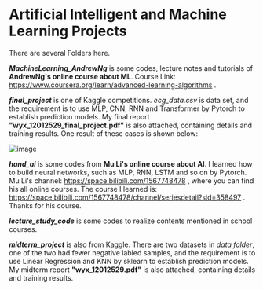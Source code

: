 # Artificial Intelligent and Machine Learning Projects

There are several Folders here. 

**_MachineLearning_AndrewNg_** is some codes, lecture notes and tutorials of **AndrewNg's online course about ML**. Course Link: https://www.coursera.org/learn/advanced-learning-algorithms .

**_final_project_** is one of Kaggle competitions. _ecg_data.csv_ is data set, and the requirement is to use MLP, CNN, RNN and Transformer by Pytorch to establish prediction models. My final report
**"wyx_12012529_final_project.pdf"** is also attached, containing details and training results. One result of these cases is shown below: 

![image](https://github.com/anOrangeCat1/projects_sustech/assets/99580008/47474590-a058-47bf-b4d2-3eac2a05affa)


**_hand_ai_** is some codes from **Mu Li's online course about AI**. I learned how to build neural networks, such as MLP, RNN, LSTM and so on by Pytorch. Mu Li's channel: https://space.bilibili.com/1567748478 ,
where you can find his all online courses. The course I learned is: https://space.bilibili.com/1567748478/channel/seriesdetail?sid=358497 . Thanks for his course.

**_lecture_study_code_** is some codes to realize contents mentioned in school courses.

**_midterm_project_** is also from Kaggle. There are two datasets in _data folder_, one of the two had fewer negative labled samples, and the requirement is to use Linear Regression and KNN by sklearn to establish 
prediction models.  My midterm report **"wyx_12012529.pdf"** is also attached, containing details and training results.

